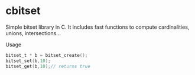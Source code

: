 # cbitset
Simple bitset library in C. It includes fast functions
to compute cardinalities, unions, intersections...

Usage
```C
bitset_t * b = bitset_create();
bitset_set(b,10);
bitset_get(b,10);// returns true

```

